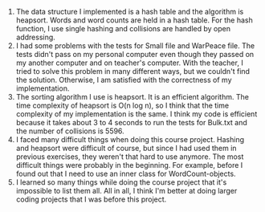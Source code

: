1. The data structure I implemented is a hash table and the algorithm is heapsort. Words and word counts are held in a hash table. For the hash function, I use single hashing and collisions are handled by open addressing.
2. I had some problems with the tests for Small file and WarPeace file. The tests didn't pass on my personal computer even though they passed on my another computer and on teacher's computer. With the teacher, I tried to solve this problem in many different ways, but we couldn't find the solution. Otherwise, I am satisfied with the correctness of my implementation.
3. The sorting algorithm I use is heapsort. It is an efficient algorithm. The time complexity of heapsort is O(n log n), so I think that the time complexity of my implementation is the same. I think my code is efficient because it takes about 3 to 4 seconds to run the tests for Bulk.txt and the number of collisions is 5596.
4. I faced many difficult things when doing this course project. Hashing and heapsort were difficult of course, but since I had used them in previous exercises, they weren't that hard to use anymore. The most difficult things were probably in the beginning. For example, before I found out that I need to use an inner class for WordCount-objects. 
5. I learned so many things while doing the course project that it's impossible to list them all. All in all, I think I'm better at doing larger coding projects that I was before this project.